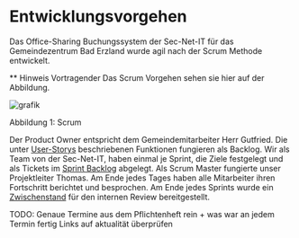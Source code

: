 # Entwicklungsvorgehen

Das Office-Sharing Buchungssystem der Sec-Net-IT für das Gemeindezentrum Bad Erzland wurde agil nach der Scrum Methode entwickelt.

** Hinweis Vortragender Das Scrum Vorgehen sehen sie hier auf der Abbildung.

![grafik](https://user-images.githubusercontent.com/57149152/212298004-c74b5c45-fc93-44e0-8af1-cada26e75c12.png)

Abbildung 1: Scrum

Der Product Owner entspricht dem Gemeindemitarbeiter Herr Gutfried. Die unter [User-Storys](https://gz-bad-erzland-p2.github.io/Dokumentation/feinplanung/30_user-stories/) beschriebenen Funktionen fungieren als Backlog. Wir als Team von der Sec-Net-IT, haben einmal je Sprint, die Ziele festgelegt und als Tickets im [Sprint Backlog](https://github.com/orgs/gz-bad-erzland-p2/projects/1) abgelegt. Als Scrum Master fungierte unser Projektleiter Thomas. Am Ende jedes Tages haben alle Mitarbeiter ihren Fortschritt berichtet und besprochen. Am Ende jedes Sprints wurde ein [Zwischenstand](https://gz-bad-erzland-p2.github.io/Dokumentation/implementierung/download/) für den internen Review bereitgestellt.

TODO: 
Genaue Termine aus dem Pflichtenheft rein + was war an jedem Termin fertig
Links auf aktualität überprüfen
